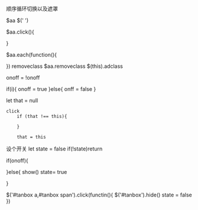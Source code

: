 
顺序循环切换以及遮罩


$aa $(' ')

$aa.click(){

}




$aa.each(function(){

})
removeclass 
$aa.removeclass
$(this).adclass

onoff = !onoff

if(i){
    onoff = true
}else{
    onff = false
}


let that = null

    click
        if (that !== this){

        }     

        that = this

设个开关 
let state = false
if(!state)return

if(onoff){

}else{
    show()
    state= true

}

$('#tanbox a,#tanbox span').click(functin(){
    $('#tanbox').hide()
    state = false
})